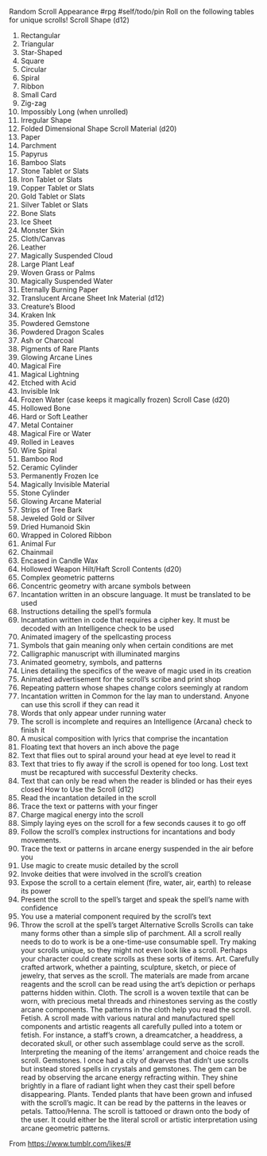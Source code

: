 Random Scroll Appearance
#rpg #self/todo/pin
Roll on the following tables for unique scrolls!
Scroll Shape (d12)
1. Rectangular
2. Triangular
3. Star-Shaped
4. Square
5. Circular
6. Spiral
7. Ribbon
8. Small Card
9. Zig-zag
10. Impossibly Long (when unrolled)
11. Irregular Shape
12. Folded Dimensional Shape
Scroll Material (d20)
1. Paper
2. Parchment
3. Papyrus
4. Bamboo Slats
5. Stone Tablet or Slats
6. Iron Tablet or Slats
7. Copper Tablet or Slats
8. Gold Tablet or Slats
9. Silver Tablet or Slats
10. Bone Slats
11. Ice Sheet
12. Monster Skin
13. Cloth/Canvas
14. Leather
15. Magically Suspended Cloud
16. Large Plant Leaf
17. Woven Grass or Palms
18. Magically Suspended Water
19. Eternally Burning Paper
20. Translucent Arcane Sheet
Ink Material (d12)
1. Creature’s Blood
2. Kraken Ink
3. Powdered Gemstone
4. Powdered Dragon Scales
5. Ash or Charcoal
6. Pigments of Rare Plants
7. Glowing Arcane Lines
8. Magical Fire
9. Magical Lightning
10. Etched with Acid
11. Invisible Ink
12. Frozen Water (case keeps it magically frozen)
Scroll Case (d20)
1. Hollowed Bone
2. Hard or Soft Leather
3. Metal Container
4. Magical Fire or Water
5. Rolled in Leaves
6. Wire Spiral
7. Bamboo Rod
8. Ceramic Cylinder
9. Permanently Frozen Ice
10. Magically Invisible Material
11. Stone Cylinder
12. Glowing Arcane Material
13. Strips of Tree Bark
14. Jeweled Gold or Silver
15. Dried Humanoid Skin
16. Wrapped in Colored Ribbon
17. Animal Fur
18. Chainmail
19. Encased in Candle Wax
20. Hollowed Weapon Hilt/Haft
Scroll Contents (d20)
1. Complex geometric patterns
2. Concentric geometry with arcane symbols between
3. Incantation written in an obscure language. It must be translated to be used
4. Instructions detailing the spell’s formula
5. Incantation written in code that requires a cipher key. It must be decoded with an Intelligence check to be used
6. Animated imagery of the spellcasting process
7. Symbols that gain meaning only when certain conditions are met
8. Calligraphic manuscript with illuminated margins
9. Animated geometry, symbols, and patterns
10. Lines detailing the specifics of the weave of magic used in its creation
11. Animated advertisement for the scroll’s scribe and print shop
12. Repeating pattern whose shapes change colors seemingly at random
13. Incantation written in Common for the lay man to understand. Anyone can use this scroll if they can read it
14. Words that only appear under running water
15. The scroll is incomplete and requires an Intelligence (Arcana) check to finish it
16. A musical composition with lyrics that comprise the incantation
17. Floating text that hovers an inch above the page
18. Text that flies out to spiral around your head at eye level to read it
19. Text that tries to fly away if the scroll is opened for too long. Lost text must be recaptured with successful Dexterity checks.
20. Text that can only be read when the reader is blinded or has their eyes closed
How to Use the Scroll (d12)
1. Read the incantation detailed in the scroll
2. Trace the text or patterns with your finger
3. Charge magical energy into the scroll
4. Simply laying eyes on the scroll for a few seconds causes it to go off
5. Follow the scroll’s complex instructions for incantations and body movements.
6. Trace the text or patterns in arcane energy suspended in the air before you
7. Use magic to create music detailed by the scroll
8. Invoke deities that were involved in the scroll’s creation
9. Expose the scroll to a certain element (fire, water, air, earth) to release its power
10. Present the scroll to the spell’s target and speak the spell’s name with confidence
11. You use a material component required by the scroll’s text
12. Throw the scroll at the spell’s target
Alternative Scrolls
Scrolls can take many forms other than a simple slip of parchment. All a scroll really needs to do to work is be a one-time-use consumable spell. Try making your scrolls unique, so they might not even look like a scroll. Perhaps your character could create scrolls as these sorts of items.
Art. Carefully crafted artwork, whether a painting, sculpture, sketch, or piece of jewelry, that serves as the scroll. The materials are made from arcane reagents and the scroll can be read using the art’s depiction or perhaps patterns hidden within.
Cloth. The scroll is a woven textile that can be worn, with precious metal threads and rhinestones serving as the costly arcane components. The patterns in the cloth help you read the scroll.
Fetish. A scroll made with various natural and manufactured spell components and artistic reagents all carefully pulled into a totem or fetish. For instance, a staff’s crown, a dreamcatcher, a headdress, a decorated skull, or other such assemblage could serve as the scroll. Interpreting the meaning of the items’ arrangement and choice reads the scroll.
Gemstones. I once had a city of dwarves that didn’t use scrolls but instead stored spells in crystals and gemstones. The gem can be read by observing the arcane energy refracting within. They shine brightly in a flare of radiant light when they cast their spell before disappearing.
Plants. Tended plants that have been grown and infused with the scroll’s magic. It can be read by the patterns in the leaves or petals.
Tattoo/Henna. The scroll is tattooed or drawn onto the body of the user. It could either be the literal scroll or artistic interpretation using arcane geometric patterns.

From <https://www.tumblr.com/likes/#> 

